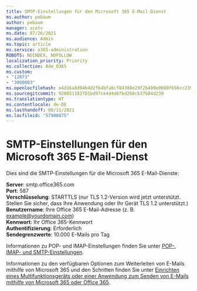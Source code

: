 ```yaml
---
title: SMTP-Einstellungen für den Microsoft 365 E-Mail-Dienst
ms.author: pebaum
author: pebaum
manager: scotv
ms.date: 07/26/2021
ms.audience: Admin
ms.topic: article
ms.service: o365-administration
ROBOTS: NOINDEX, NOFOLLOW
localization_priority: Priority
ms.collection: Adm_O365
ms.custom:
- "12073"
- "3000003"
ms.openlocfilehash: e4d16a8d04b4d2fb4bfa8cf84308e29f2b499e0680f656cc239411d06e5b077c
ms.sourcegitcommit: 920051182781bd97ce4d4d6fbd268cb37b84d239
ms.translationtype: HT
ms.contentlocale: de-DE
ms.lasthandoff: 08/11/2021
ms.locfileid: "57900875"
---
```

# <a name="smtp-settings-for-the-microsoft-365-mail-service"></a>SMTP-Einstellungen für den Microsoft 365 E-Mail-Dienst

Dies sind die SMTP-Einstellungen für die Microsoft 365 E-Mail-Dienste:

**Server**: smtp.office365.com </br>
**Port**: 587 </br>
**Verschlüsselung**: STARTTLS (nur TLS 1.2-Version wird jetzt unterstützt. Stellen Sie sicher, dass Ihre Anwendung oder Ihr Gerät TLS 1.2 unterstützt.) </br>
**Benutzername**: Ihre Office 365 E-Mail-Adresse (z. B. example@yourdomain.com) </br>
**Kennwort**: Ihr Office 365-Kennwort </br>
**Authentifizierung**: Erforderlich </br>
**Sendegrenzwerte**: 10.000 E-Mails pro Tag </br>

Informationen zu POP- und IMAP-Einstellungen finden Sie unter [POP-, IMAP- und SMTP-Einstellungen](https://support.microsoft.com/office/pop-imap-and-smtp-settings-8361e398-8af4-4e97-b147-6c6c4ac95353).
 
Informationen zu den verfügbaren Optionen zum Weiterleiten von E-Mails mithilfe von Microsoft 365 und den Schritten finden Sie unter [Einrichten eines Multifunktionsgeräts oder einer Anwendung zum Senden von E-Mails mithilfe von Microsoft 365 oder Office 365](https://docs.microsoft.com/exchange/mail-flow-best-practices/how-to-set-up-a-multifunction-device-or-application-to-send-email-using-microsoft-365-or-office-365).
